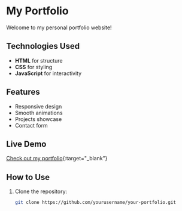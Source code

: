 # My Portfolio

Welcome to my personal portfolio website!  

## Technologies Used  
- **HTML** for structure  
- **CSS** for styling  
- **JavaScript** for interactivity  

## Features  
- Responsive design  
- Smooth animations  
- Projects showcase  
- Contact form  

## Live Demo  
[Check out my portfolio](https://www.anirjungthapa.com.np){:target="_blank"}


## How to Use  
1. Clone the repository:  
   ```sh
   git clone https://github.com/yourusername/your-portfolio.git
